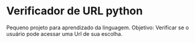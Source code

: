 # Verificador de URL python
 Pequeno projeto para aprendizado da linguagem.
 Objetivo: Verificar se o usuário pode acessar uma Url de sua escolha.
